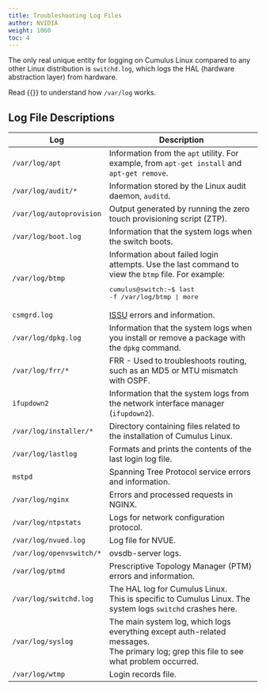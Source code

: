```yaml
---
title: Troubleshooting Log Files
author: NVIDIA
weight: 1060
toc: 4
---
```

The only real unique entity for logging on Cumulus Linux compared to any other Linux distribution is `switchd.log`, which logs the HAL (hardware abstraction layer) from hardware.

Read {{<exlink url="http://www.cyberciti.biz/faq/linux-log-files-location-and-how-do-i-view-logs-files/" text="this guide on NixCraft">}} to understand how `/var/log` works.

## Log File Descriptions

| Log | Description |
|---- |------------ |
| `/var/log/apt`|Information from the `apt` utility. For example, from `apt-get install` and `apt-get remove`. |
| `/var/log/audit/*` |Information stored by the Linux audit daemon, `auditd`. |
| `/var/log/autoprovision` | Output generated by running the zero touch provisioning script (ZTP). |
| `/var/log/boot.log` | Information that the system logs when the switch boots. |
| `/var/log/btmp` | Information about failed login attempts. Use the last command to view the `btmp` file. For example:<pre>cumulus@switch:~$ last -f /var/log/btmp \| more</pre> |
| `csmgrd.log`| <span class="a-tooltip">[ISSU](## "In Service System Upgrade")</span> errors and information.|
| `/var/log/dpkg.log` | Information that the system logs when you install or remove a package with the `dpkg` command. |
| `/var/log/frr/*` | FRR - Used to troubleshoots routing, such as an MD5 or MTU mismatch with OSPF. |
| `ifupdown2`  | Information that the system logs from the network interface manager (`ifupdown2`).|
| `/var/log/installer/*` | Directory containing files related to the installation of Cumulus Linux. |
| `/var/log/lastlog` | Formats and prints the contents of the last login log file. |
| `mstpd`| Spanning Tree Protocol service errors and information.|
| `/var/log/nginx`| Errors and processed requests in NGINX. |
| `/var/log/ntpstats` | Logs for network configuration protocol.|
| `/var/log/nvued.log`| Log file for NVUE. |
| `/var/log/openvswitch/*` | ovsdb-server logs. |
| `/var/log/ptmd`| Prescriptive Topology Manager (PTM) errors and information. |
| `/var/log/switchd.log` | The HAL log for Cumulus Linux.<br>This is specific to Cumulus Linux. The system logs `switchd` crashes here. |
| `/var/log/syslog` | The main system log, which logs everything except auth-related messages.<br>The primary log; grep this file to see what problem occurred. |
| `/var/log/wtmp` | Login records file. |
